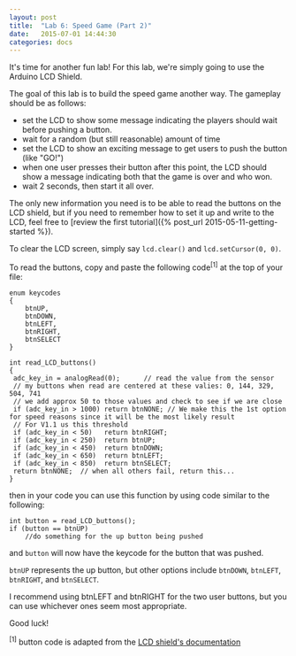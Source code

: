 ```yaml
---
layout: post
title:  "Lab 6: Speed Game (Part 2)"
date:   2015-07-01 14:44:30
categories: docs
---
```


It's time for another fun lab! For this lab, we're simply going to use the Arduino LCD Shield.

The goal of this lab is to build the speed game another way. The gameplay should be as follows:
- set the LCD to show some message indicating the players should wait before pushing a button.
- wait for a random (but still reasonable) amount of time
- set the LCD to show an exciting message to get users to push the button (like "GO!")
- when one user presses their button after this point, the LCD should show a message indicating both that the game is over and who won.
- wait 2 seconds, then start it all over.

The only new information you need is to be able to read the buttons on the LCD shield, but if you need to remember how to set it up and write to the LCD, feel free to [review the first tutorial]({% post_url 2015-05-11-getting-started %}).

To clear the LCD screen, simply say `lcd.clear()` and `lcd.setCursor(0, 0)`.

To read the buttons, copy and paste the following code<sup>[1]</sup> at the top of your file:

    enum keycodes
    {
        btnUP,
        btnDOWN,
        btnLEFT,
        btnRIGHT,
        btnSELECT
    }
    
    int read_LCD_buttons()
    {
     adc_key_in = analogRead(0);      // read the value from the sensor 
     // my buttons when read are centered at these valies: 0, 144, 329, 504, 741
     // we add approx 50 to those values and check to see if we are close
     if (adc_key_in > 1000) return btnNONE; // We make this the 1st option for speed reasons since it will be the most likely result
     // For V1.1 us this threshold
     if (adc_key_in < 50)   return btnRIGHT;  
     if (adc_key_in < 250)  return btnUP; 
     if (adc_key_in < 450)  return btnDOWN; 
     if (adc_key_in < 650)  return btnLEFT; 
     if (adc_key_in < 850)  return btnSELECT;  
     return btnNONE;  // when all others fail, return this...
    }

then in your code you can use this function by using code similar to the following:

    int button = read_LCD_buttons();
    if (button == btnUP)
        //do something for the up button being pushed
    
and `button` will now have the keycode for the button that was pushed.

`btnUP` represents the up button, but other options include `btnDOWN`, `btnLEFT`, `btnRIGHT`, and `btnSELECT`.

I recommend using btnLEFT and btnRIGHT for the two user buttons, but you can use whichever ones seem most appropriate.

Good luck!

<sup>[1]</sup> button code is adapted from the [LCD shield's documentation](https://www.dfrobot.com/wiki/index.php?title=Arduino_LCD_KeyPad_Shield_\(SKU:_DFR0009\)#Example_use_of_LiquidCrystal_library)

